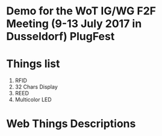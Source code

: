 # Demo for the WoT IG/WG F2F Meeting (9-13 July 2017 in Dusseldorf) PlugFest

# Things list
1. RFID
2. 32 Chars Display
3. REED
4. Multicolor LED

# Web Things Descriptions


